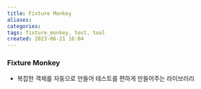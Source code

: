 ```yaml
---
title: Fixture Monkey
aliases: 
categories: 
tags: fixture_monkey, test, tool
created: 2023-06-21 16:04
---
```


### Fixture Monkey

- 복잡한 객체를 자동으로 만들어 테스트를 편하게 만들어주는 라이브러리
